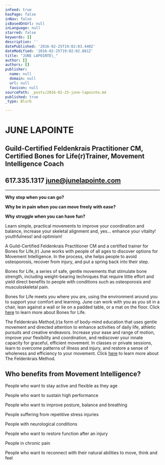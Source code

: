 ```yaml
---
inFeed: true
hasPage: false
inNav: false
isBasedOnUrl: null
inLanguage: null
starred: false
keywords: []
description: ''
datePublished: '2016-02-25T19:02:03.440Z'
dateModified: '2016-02-25T19:02:02.881Z'
title: "JUNE LAPOINTE\_"
author: []
authors: []
publisher:
  name: null
  domain: null
  url: null
  favicon: null
sourcePath: _posts/2016-02-25-june-lapointe.md
published: true
_type: Blurb

---
```

# JUNE LAPOINTE 

## Guild-Certified Feldenkrais Practitioner CM, Certified Bones for Life(r)Trainer, Movement Intelligence Coach

## 617.335.1317     june@junelapointe.com

****

**Why stop when you can go?**

**Why be in pain when you can move freely with ease?**

**Why struggle when you can have fun?**

Learn simple, practical movements to improve your coordination and balance, increase your skeletal alignment and, yes... enhance your vitality! youthfulness! and optimism!

A Guild-Certified Feldenkrais Practitioner CM and a certified trainer for Bones for Life,(r) June works with people of all ages to discover options for Movement Intelligence. In the process, she helps people to avoid osteoporosis, recover from injury, and put a spring back into their step.

Bones for Life, a series of safe, gentle movements that stimulate bone strength, including weight-bearing techniques that require little effort and yield direct benefits to people with conditions such as osteoporosis and musculoskeletal pain.

Bones for Life meets you where you are, using the environment around you to support your comfort and learning. June can work with you as you sit in a chair, lean against a wall or lie on a padded table, or a mat on the floor. Click [here][0] to learn more about Bones for Life.

The Feldenkrais Method,(r)a form of body-mind education that uses gentle movement and directed attention to enhance activities of daily life, athletic pursuits and creative endeavors. Increase your ease and range of motion, improve your flexibility and coordination, and rediscover your innate capacity for graceful, efficient movement. In classes or private sessions, learn to overcome patterns of illness and injury, and restore a sense of wholeness and efficiency to your movement. Click [here][1] to learn more about The Feldenkrais Method.

## Who benefits from Movement Intelligence?

People who want to stay active and flexible as they age

People who want to sustain high performance

People who want to improve posture, balance and breathing

People suffering from repetitive stress injuries

People with neurological conditions

People who want to restore function after an injury

People in chronic pain

People who want to reconnect with their natural abilities to move, think and feel

[0]: http://www.bonesforlife.com/ "http://www.bonesforlife.com/"
[1]: http://www.feldenkrais.com/ "http://www.feldenkrais.com/"